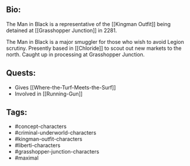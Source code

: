 ## Bio:

The Man in Black is a representative of the [[Kingman Outfit]] being detained at [[Grasshopper Junction]] in 2281.

The Man in Black is a major smuggler for those who wish to avoid Legion scrutiny. Presently based in [[Chloride]] to scout out new markets to the north. Caught up in processing at Grasshopper Junction.

## Quests:

- Gives [[Where-the-Turf-Meets-the-Surf]]
- Involved in [[Running-Gun]]

## Tags:

- #concept-characters
- #criminal-underworld-characters
- #kingman-outfit-characters
- #liberti-characters
- #grasshopper-junction-characters
- #maximal